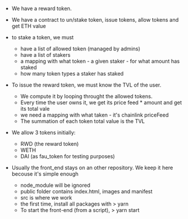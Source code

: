 - We have a reward token.
- We have a contract to un/stake token, issue tokens, allow tokens and get ETH value

- to stake a token, we must
    - have a list of allowed token (managed by admins)
    - have a list of stakers
    - a mapping with what token - a given staker - for what amount has staked
    - how many token types a staker has staked

- To issue the reward token, we must know the TVL of the user.
    - We compute it by looping throught the allowed tokens.
    - Every time the user owns it, we get its price feed * amount and get its total vale
    - we need a mapping with what taken - it's chainlink priceFeed
    - The summation of each token total value is the TVL

- We allow 3 tokens initially:
    - RWD (the reward token)
    - WETH
    - DAI (as fau_token for testing purposes)

- Usually the front_end stays on an other repository. We keep it here becouse it's simple enough
    - node_module will be ignored
    - public folder contains index.html, images and manifest
    - src is where we work
    - the first time, install all packages with > yarn
    - To start the front-end (from a script), > yarn start